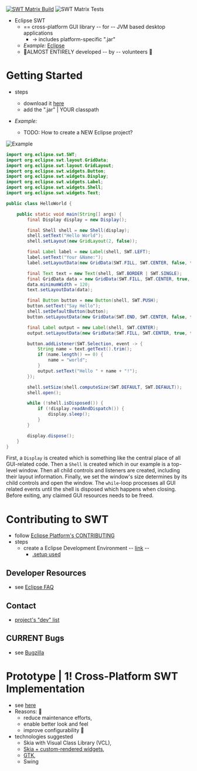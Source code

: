[![SWT Matrix Build](https://github.com/eclipse-platform/eclipse.platform.swt/actions/workflows/maven.yml/badge.svg)](https://github.com/eclipse-platform/eclipse.platform.swt/actions/workflows/maven.yml) ![SWT Matrix Tests](https://gist.githubusercontent.com/eclipse-releng-bot/78d110a601baa4ef777ccb472f584038/raw/71510599eb84e852f3e135aa7a3ddf33854ca716/badge.svg)

* Eclipse SWT
  * == cross-platform GUI library -- for -- JVM based desktop applications
    * -> includes platform-specific ".jar"
  * _Example:_ [Eclipse](https://www.eclipse.org)
  * 👀ALMOST ENTIRELY developed -- by -- volunteers 👀

# Getting Started

* steps
  * download it [here](https://download.eclipse.org/eclipse/downloads/index.html)
  * add the ".jar" | YOUR classpath

* _Example:_
  * TODO: How to create a NEW Eclipse project? 

![Example](example.png)
```java
import org.eclipse.swt.SWT;
import org.eclipse.swt.layout.GridData;
import org.eclipse.swt.layout.GridLayout;
import org.eclipse.swt.widgets.Button;
import org.eclipse.swt.widgets.Display;
import org.eclipse.swt.widgets.Label;
import org.eclipse.swt.widgets.Shell;
import org.eclipse.swt.widgets.Text;

public class HelloWorld {

	public static void main(String[] args) {
		final Display display = new Display();

		final Shell shell = new Shell(display);
		shell.setText("Hello World");
		shell.setLayout(new GridLayout(2, false));

		final Label label = new Label(shell, SWT.LEFT);
		label.setText("Your &Name:");
		label.setLayoutData(new GridData(SWT.FILL, SWT.CENTER, false, false));

		final Text text = new Text(shell, SWT.BORDER | SWT.SINGLE);
		final GridData data = new GridData(SWT.FILL, SWT.CENTER, true, false);
		data.minimumWidth = 120;
		text.setLayoutData(data);

		final Button button = new Button(shell, SWT.PUSH);
		button.setText("Say Hello");
		shell.setDefaultButton(button);
		button.setLayoutData(new GridData(SWT.END, SWT.CENTER, false, false, 2, 1));

		final Label output = new Label(shell, SWT.CENTER);
		output.setLayoutData(new GridData(SWT.FILL, SWT.CENTER, true, false, 2, 1));

		button.addListener(SWT.Selection, event -> {
			String name = text.getText().trim();
			if (name.length() == 0) {
				name = "world";
			}
			output.setText("Hello " + name + "!");
		});

		shell.setSize(shell.computeSize(SWT.DEFAULT, SWT.DEFAULT));
		shell.open();

		while (!shell.isDisposed()) {
			if (!display.readAndDispatch()) {
				display.sleep();
			}
		}

		display.dispose();
	}
}
```
First, a `Display` is created which is something like the central place of all GUI-related code.
Then a `Shell` is created which in our example is a top-level window.
Then all child controls and listeners are created, including their layout information.
Finally, we set the window's size determines by its child controls and open the window.
The `while`-loop processes all GUI related events until the shell is disposed which happens when closing.
Before exiting, any claimed GUI resources needs to be freed.

# Contributing to SWT

* follow [Eclipse Platform's CONTRIBUTING](https://github.com/eclipse-platform/.github/blob/main/CONTRIBUTING.md)
* steps
  * create a Eclipse Development Environment -- [link](https://www.eclipse.org/setups/installer/?url=https://raw.githubusercontent.com/eclipse-platform/eclipse.platform.swt/master/bundles/org.eclipse.swt.tools/Oomph/PlatformSWTConfiguration.setup&show=true) --
    * [.setup used](bundles/org.eclipse.swt.tools/Oomph/PlatformSWTConfiguration.setup)

## Developer Resources

* see [Eclipse FAQ](https://github.com/eclipse-platform/eclipse.platform/blob/master/docs/FAQ/The_Official_Eclipse_FAQs.md#standard-widget-toolkit-swt)

## Contact

* [project's "dev" list](https://accounts.eclipse.org/mailing-list/platform-dev)

## CURRENT Bugs

* see [Bugzilla](https://bugs.eclipse.org/bugs/buglist.cgi?product=Platform&component=SWT)

# Prototype | 1! Cross-Platform SWT Implementation

* see [here](https://github.com/swt-initiative31)
* Reasons: 🧠
  * reduce maintenance efforts,
  * enable better look and feel
  * improve configurability 🧠
* technologies suggested
  * Skia with Visual Class Library (VCL), 
  * [Skia + custom-rendered widgets](https://github.com/swt-initiative31/prototype-skija), 
  * [GTK](https://github.com/swt-initiative31/prototype-gtk),
  * Swing
